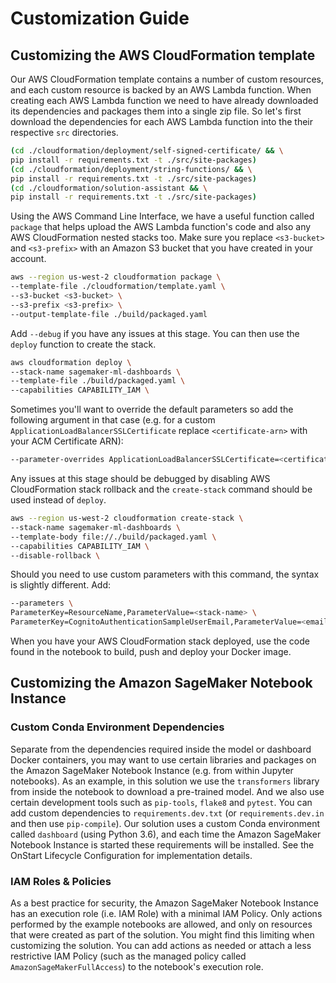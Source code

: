 # Customization Guide

## Customizing the AWS CloudFormation template

Our AWS CloudFormation template contains a number of custom resources, and each custom resource is backed by an AWS Lambda function. When creating each AWS Lambda function we need to have already downloaded its dependencies and packages them into a single zip file. So let's first download the dependencies for each AWS Lambda function into the their respective `src` directories.

```bash
(cd ./cloudformation/deployment/self-signed-certificate/ && \
pip install -r requirements.txt -t ./src/site-packages)
(cd ./cloudformation/deployment/string-functions/ && \
pip install -r requirements.txt -t ./src/site-packages)
(cd ./cloudformation/solution-assistant && \
pip install -r requirements.txt -t ./src/site-packages)
```

Using the AWS Command Line Interface, we have a useful function called `package` that helps upload the AWS Lambda function's code and also any AWS CloudFormation nested stacks too. Make sure you replace `<s3-bucket>` and `<s3-prefix>` with an Amazon S3 bucket that you have created in your account.

```bash
aws --region us-west-2 cloudformation package \
--template-file ./cloudformation/template.yaml \
--s3-bucket <s3-bucket> \
--s3-prefix <s3-prefix> \
--output-template-file ./build/packaged.yaml
```

Add `--debug` if you have any issues at this stage. You can then use the `deploy` function to create the stack.

```bash
aws cloudformation deploy \
--stack-name sagemaker-ml-dashboards \
--template-file ./build/packaged.yaml \
--capabilities CAPABILITY_IAM \
```

Sometimes you'll want to override the default parameters so add the following argument in that case (e.g. for a custom `ApplicationLoadBalancerSSLCertificate` replace `<certificate-arn>` with your ACM Certificate ARN):

```bash
--parameter-overrides ApplicationLoadBalancerSSLCertificate=<certificate-arn>
```

Any issues at this stage should be debugged by disabling AWS CloudFormation stack rollback and the `create-stack` command should be used instead of `deploy`.

```bash
aws --region us-west-2 cloudformation create-stack \
--stack-name sagemaker-ml-dashboards \
--template-body file://./build/packaged.yaml \
--capabilities CAPABILITY_IAM \
--disable-rollback \
```

Should you need to use custom parameters with this command, the syntax is slightly different. Add:

```bash
--parameters \
ParameterKey=ResourceName,ParameterValue=<stack-name> \
ParameterKey=CognitoAuthenticationSampleUserEmail,ParameterValue=<email>
```

When you have your AWS CloudFormation stack deployed, use the code found in the notebook to build, push and deploy your Docker image.

## Customizing the Amazon SageMaker Notebook Instance

### Custom Conda Environment Dependencies

Separate from the dependencies required inside the model or dashboard Docker
containers, you may want to use certain libraries and packages on the Amazon
SageMaker Notebook Instance (e.g. from within Jupyter notebooks). As an example,
in this solution we use the `transformers` library from inside the notebook to
download a pre-trained model. And we also use certain development tools such as
`pip-tools`, `flake8` and `pytest`. You can add custom dependencies to
`requirements.dev.txt` (or `requirements.dev.in` and then use `pip-compile`).
Our solution uses a custom Conda environment called `dashboard` (using Python
3.6), and each time the Amazon SageMaker Notebook Instance is started these
requirements will be installed. See the OnStart Lifecycle Configuration for
implementation details.

### IAM Roles & Policies

As a best practice for security, the Amazon SageMaker Notebook Instance has
an execution role (i.e. IAM Role) with a minimal IAM Policy. Only actions
performed by the example notebooks are allowed, and only on resources that
were created as part of the solution. You might find this limiting when
customizing the solution. You can add actions as needed or attach a less
restrictive IAM Policy (such as the managed policy called
`AmazonSageMakerFullAccess`) to the notebook's execution role.
